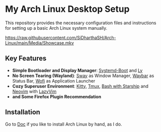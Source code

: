 # My Arch Linux Desktop Setup

This repository provides the necessary configuration files and instructions for setting up a basic Arch Linux system manually.

https://raw.githubusercontent.com/SiDharthaSH/Arch-Linux/main/Media/Showcase.mkv

## Key Features

- **Simple Bootloader and Display Manager**: [Systemd-Boot](https://wiki.archlinux.org/title/Systemd-boot) and [Ly](https://github.com/fairyglade/ly)
- **No Screen Tearing (Wayland)**: [Sway](https://swaywm.org/) as Window Manager, [Waybar](https://wiki.archlinux.org/title/Waybar) as Status Bar, [Wofi](https://hg.sr.ht/~scoopta/wofi) as Application Launcher
- **Cozy Superuser Environment**: [Kitty](https://sw.kovidgoyal.net/kitty/), [Tmux](https://github.com/tmux/tmux/wiki), [Bash with Starship](https://starship.rs/) and [Neovim](https://neovim.io/) with [LazyVim](www.lazyvim.org)
- **and Some Firefox Plugin Recommendation**

## Installation

Go to [Doc](docs/Manual-Arch-Installation-Steps.md) if you like to install Arch Linux by hand, as I do.
